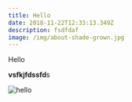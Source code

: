 ```yaml
---
title: Hello
date: 2018-11-22T12:33:13.349Z
description: fsdfdaf
image: /img/about-shade-grown.jpg
---
```

Hello

**vsfkjfdssfd**s

![hello](/img/about-direct-sourcing.jpg)
